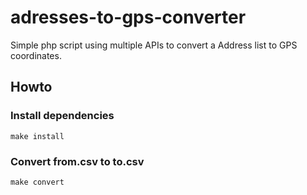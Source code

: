 # adresses-to-gps-converter

Simple php script using multiple APIs to convert a Address  list to GPS coordinates.

## Howto

### Install dependencies

```
make install
```

### Convert from.csv to to.csv

```
make convert
```
